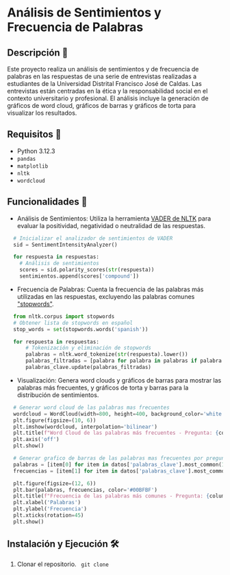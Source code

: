# Análisis de Sentimientos y Frecuencia de Palabras
## Descripción :bookmark_tabs:
Este proyecto realiza un análisis de sentimientos y de frecuencia de palabras en las respuestas de una serie de entrevistas realizadas a estudiantes de la Universidad Distrital Francisco José de Caldas. Las entrevistas están centradas en la ética y la responsabilidad social en el contexto universitario y profesional. El análisis incluye la generación de gráficos de word cloud, gráficos de barras y gráficos de torta para visualizar los resultados.
## Requisitos :dart:
* Python 3.12.3
* `pandas`
* `matplotlib`
* `nltk`
* `wordcloud`
## Funcionalidades :rocket:
* Análisis de Sentimientos: Utiliza la herramienta [VADER de NLTK](https://www.nltk.org/api/nltk.sentiment.vader.html) para evaluar la positividad, negatividad o neutralidad de las respuestas.
```python
  # Inicializar el analizador de sentimientos de VADER
  sid = SentimentIntensityAnalyzer()

  for respuesta in respuestas:
    # Análisis de sentimientos
    scores = sid.polarity_scores(str(respuesta))
    sentimientos.append(scores['compound'])
```
* Frecuencia de Palabras: Cuenta la frecuencia de las palabras más utilizadas en las respuestas, excluyendo las palabras comunes ["stopwords"](https://www.nltk.org/search.html?q=stopwords).
```python
  from nltk.corpus import stopwords
  # Obtener lista de stopwords en español
  stop_words = set(stopwords.words('spanish'))

  for respuesta in respuestas:
      # Tokenización y eliminación de stopwords
      palabras = nltk.word_tokenize(str(respuesta).lower())
      palabras_filtradas = [palabra for palabra in palabras if palabra.isalnum() and palabra not in stop_words]
      palabras_clave.update(palabras_filtradas)
```
* Visualización: Genera word clouds y gráficos de barras para mostrar las palabras más frecuentes, y gráficos de torta y barras para la distribución de sentimientos.
```python
  # Generar word cloud de las palabras mas frecuentes
  wordcloud = WordCloud(width=800, height=400, background_color='white').generate_from_frequencies(datos['palabras_clave'])
  plt.figure(figsize=(10, 6))
  plt.imshow(wordcloud, interpolation='bilinear')
  plt.title(f"Word Cloud de las palabras más frecuentes - Pregunta: {columna}")
  plt.axis('off')
  plt.show()

  # Generar grafico de barras de las palabras mas frecuentes por pregunta
  palabras = [item[0] for item in datos['palabras_clave'].most_common(10)]
  frecuencias = [item[1] for item in datos['palabras_clave'].most_common(10)]

  plt.figure(figsize=(12, 6))
  plt.bar(palabras, frecuencias, color='#00BFBF')
  plt.title(f"Frecuencia de las palabras más comunes - Pregunta: {columna}")
  plt.xlabel('Palabras')
  plt.ylabel('Frecuencia')
  plt.xticks(rotation=45)
  plt.show()
```
## Instalación y Ejecución :hammer_and_wrench:
1. Clonar el repositorio.
` git clone`




